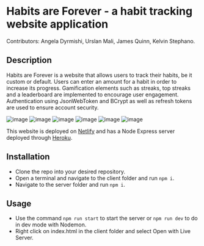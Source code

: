 # Habits are Forever - a habit tracking website application
Contributors: Angela Dyrmishi, Urslan Mali, James Quinn, Kelvin Stephano.
 
## Description
Habits are Forever is a website that allows users to track their habits, be it custom or default. Users can enter an amount for a habit in order to increase its progress. Gamification elements such as streaks, top streaks and a leaderboard are
implemented to encourage user engagement. Authentication using JsonWebToken and BCrypt as well as refresh tokens are used to ensure account security. 

![image](https://user-images.githubusercontent.com/45729162/149500665-61fa36d2-1d8e-43dd-bbfb-6e51391db0b7.png) ![image](https://user-images.githubusercontent.com/45729162/149500702-5cc04be2-bf62-4423-81ad-db8977bbb1f9.png) 
![image](https://user-images.githubusercontent.com/45729162/149500767-7eca8db6-06d7-49e8-bbd9-07cc2aead419.png) ![image](https://user-images.githubusercontent.com/45729162/149500824-8d30dcdd-b954-4d44-bfc4-d301d54fc680.png) 
![image](https://user-images.githubusercontent.com/45729162/149500883-e9d6f418-9810-4eed-8d53-15b662dd646f.png) ![image](https://user-images.githubusercontent.com/45729162/149501257-c519261b-d373-44f6-9185-eafdee08cad0.png)

This website is deployed on [Netlify](https://habitsareforever.netlify.app/index.html) and has a Node Express server deployed through [Heroku](warm-forest-14168.herokuapp.com/).

## Installation
* Clone the repo into your desired repository.
* Open a terminal and navigate to the client folder and run `npm i`.
* Navigate to the server folder and run `npm i`.

## Usage 
* Use the command `npm run start` to start the server or `npm run dev` to do in dev mode with Nodemon.
* Right click on index.html in the client folder and select Open with Live Server.





